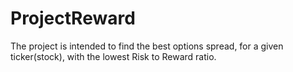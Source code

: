 # ProjectReward
The project is intended to find the best options spread, for a given ticker(stock), with the lowest Risk to Reward ratio.
